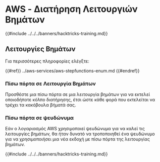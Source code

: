 # AWS - Διατήρηση Λειτουργιών Βημάτων

{{#include ../../../banners/hacktricks-training.md}}

## Λειτουργίες Βημάτων

Για περισσότερες πληροφορίες ελέγξτε:

{{#ref}}
../aws-services/aws-stepfunctions-enum.md
{{#endref}}

### Πίσω πόρτα σε Λειτουργία Βημάτων

Προσθέστε μια πίσω πόρτα σε μια λειτουργία βημάτων για να εκτελεί οποιοδήποτε κόλπο διατήρησης, έτσι ώστε κάθε φορά που εκτελείται να τρέχει τα κακόβουλα βήματά σας.

### Πίσω πόρτα σε ψευδώνυμα

Εάν ο λογαριασμός AWS χρησιμοποιεί ψευδώνυμα για να καλεί τις λειτουργίες βημάτων, θα ήταν δυνατό να τροποποιηθεί ένα ψευδώνυμο για να χρησιμοποιήσει μια νέα εκδοχή με πίσω πόρτα της λειτουργίας βημάτων.

{{#include ../../../banners/hacktricks-training.md}}
